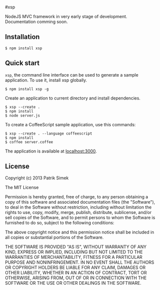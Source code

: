 #xsp

NodeJS MVC framework in very early stage of development. Documentation comming soon.

## Installation

    $ npm install xsp

## Quick start

`xsp`, the command line interface can be used to generate a sample application. To use it, install xsp globally.

    $ npm install xsp -g

Create an application to current directory and install dependencies.

    $ xsp --create .
    $ npm install
    $ node server.js

To create a CoffeeScript sample application, use this commands:

    $ xsp --create . --language coffeescript
    $ npm install
    $ coffee server.coffee

The application is available at [localhost:3000](http://localhost:3000).

## License

Copyright (c) 2013 Patrik Simek

The MIT License

Permission is hereby granted, free of charge, to any person obtaining a copy of this software and associated documentation files (the "Software"), to deal in the Software without restriction, including without limitation the rights to use, copy, modify, merge, publish, distribute, sublicense, and/or sell copies of the Software, and to permit persons to whom the Software is furnished to do so, subject to the following conditions:

The above copyright notice and this permission notice shall be included in all copies or substantial portions of the Software.

THE SOFTWARE IS PROVIDED "AS IS", WITHOUT WARRANTY OF ANY KIND, EXPRESS OR IMPLIED, INCLUDING BUT NOT LIMITED TO THE WARRANTIES OF MERCHANTABILITY, FITNESS FOR A PARTICULAR PURPOSE AND NONINFRINGEMENT. IN NO EVENT SHALL THE AUTHORS OR COPYRIGHT HOLDERS BE LIABLE FOR ANY CLAIM, DAMAGES OR OTHER LIABILITY, WHETHER IN AN ACTION OF CONTRACT, TORT OR OTHERWISE, ARISING FROM, OUT OF OR IN CONNECTION WITH THE SOFTWARE OR THE USE OR OTHER DEALINGS IN THE SOFTWARE.
